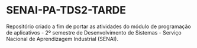 # SENAI-PA-TDS2-TARDE
Repositório criado a fim de portar as atividades do módulo de programação de aplicativos - 2º semestre de Desenvolvimento de Sistemas - Serviço Nacional de Aprendizagem Industrial (SENAI).
